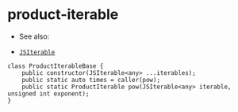 
# product-iterable

 * See also:
  - [`JSIterable`](../global/readme.md#struct-jsiterable)

```
class ProductIterableBase {
	public constructor(JSIterable<any> ...iterables);
	public static auto times = caller(pow);
	public static ProductIterable pow(JSIterable<any> iterable, unsigned int exponent);
}
```
